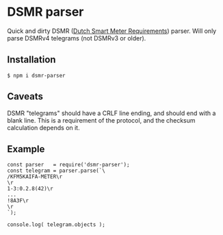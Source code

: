 # DSMR parser

Quick and dirty DSMR ([Dutch Smart Meter Requirements](http://www.netbeheernederland.nl/themas/dossier/documenten/?pageindex=3)) parser. Will only parse DSMRv4 telegrams (not DSMRv3 or older).

## Installation

```
$ npm i dsmr-parser
```

## Caveats

DSMR "telegrams" should have a CRLF line ending, and should end with a blank line. This is a requirement of the protocol, and the checksum calculation depends on it.

## Example

```
const parser   = require('dsmr-parser');
const telegram = parser.parse(`\
/KFM5KAIFA-METER\r
\r
1-3:0.2.8(42)\r
...
!8A3F\r
\r
`);

console.log( telegram.objects );
```

